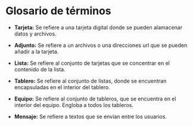 # Glosario de términos

- **Tarjeta:** Se refiere a una tarjeta digital donde se pueden alamacenar datos y archivos.

- **Adjunto:** Se refiere a un archivos o una direcciones url que se pueden añadir a la tarjeta.

- **Lista:** Se refiere al conjunto de tarjetas que se concentrar en el contenido de la lista.

- **Tablero:** Se refiere al conjunto de listas, donde se encuentran encapsuladas en el interior del tablero.

- **Equipo:** Se refiere al conjunto de tableros, que se encuentra en el interior del equipo. Engloba a todos los tableros.

- **Mensaje:** Se refiere a textos que se envían entre los usuarios.
